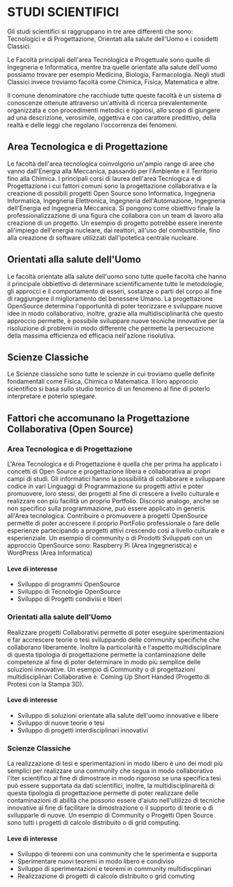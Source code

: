 # STUDI SCIENTIFICI

Gli studi scientifici si raggruppano in tre aree differenti che sono: Tecnologici e di Progettazione, Orientati alla salute dell'Uomo e i cosidetti Classici.

Le Facoltà principali dell'area Tecnologica e Progettuale sono quelle di Ingegneria e Informatica, mentre tra quelle orientate alla salute dell'uomo possiamo trovare per esempio Medicina, Biologia, Farmacologia. Negli studi Classici invece troviamo facoltà come Chimica, Fisica, Matematica e altre.

Il comune denominatore che racchiude tutte queste facoltà è un sistema di conoscenze ottenute attraverso un'attività di ricerca prevalentemente organizzata e con procedimenti metodici e rigorosi, allo scopo di giungere ad una descrizione, verosimile, oggettiva e con carattere predittivo, della realtà e delle leggi che regolano l'occorrenza dei fenomeni.

## Area Tecnologica e di Progettazione
Le facoltà dell'area tecnologica coinvolgono un'ampio range di aree che vanno dall'Energia alla Meccanica, passando per l'Ambiente e il Territorio fino alla Chimica. I principali corsi di laurea dell'area Tecnlogica e di Progettazione i cui fattori comuni sono la progettazione collaborativa e la creazione di possibili progetti Open Source sono Informatica, Ingegneria Informatica, Ingegneria Elettronica, Ingegneria dell'Automazione, Ingegneria dell'Energia ed Ingegneria Meccanica.
Si pongono come obiettivo finale la professionalizzazione di una figura che collabora con un team di lavoro alla creazione di un progetto. Un esempio di progetto potrebbe essere inerente all'impiego dell'energia nucleare, dai reattori, all'uso del combustibile, fino alla creazione di software utilizzati dall'ipotetica centrale nucleare.

## Orientati alla salute dell'Uomo
Le facoltà orientate alla salute dell'uomo sono tutte quelle facoltà che hanno il principale obbiettivo di determinare scientificamente tutte le metodologie, gli approcci e il comportamento di esseri, sostanze o parti del corpo al fine di raggiungere il miglioramento del benessere Umano. La progettazione OpenSource determina l'opportunità di poter teorizzare e sviluppare nuove idee in modo collaborativo, inoltre, grazie alla multidisciplinarità che questo approccio permette, è possibile sviluppare nuove tecniche innovative per la risoluzione di problemi in modo differente che permette la persecuzione della massima efficienza ed efficacia nell'azione risolutiva.

## Scienze Classiche
Le Scienze classiche sono tutte le scienze in cui troviamo quelle definite fondamentali come Fisica, Chimica o Matematica. Il loro approccio scientifico si basa sullo studio teorico di un fenomeno al fine di poterlo interpretare e poterlo spiegare.

## Fattori che accomunano la Progettazione Collaborativa (Open Source)

### Area Tecnologica e di Progettazione
L'Area Tecnologica e di Progettazione è quella che per prima ha applicato i concetti di Open Source e progettazione libera e collaborativa ai propri campi di studi. Gli informatici hanno la possibilità di collaborare e sviluppare codice in vari Linguaggi di Programmazione su progetti attivi e poter promuovere, loro stessi, dei progetti al fine di crescere a livello culturale e realizzare con più facilità un proprio Portfolio. Discorso analogo, anche se non specifico sulla programmazione, può essere applicato in generis all'Area tecnologica. Contribuire o promuovere a progetti OpenSource permette di poter accrescere il proprio PortFolio professionale o fare delle esperienze partecipando a progetti attivi crescendo così a livello culturale e esperienziale. Un esempio di community o di Prodotti Sviluppati con un approccio OpenSource sono: Raspberry Pi (Area Ingegneristica) e WordPress (Area Informatica)

#### Leve di interesse
* Sviluppo di programmi OpenSource
* Sviluppo di Tecnologie OpenSource
* Sviluppo di Progetti condivisi e liberi


### Orientati alla salute dell'Uomo
Realizzare progetti Collaborativi permette di poter eseguire sperimentazioni e far accrescere teorie o tesi sviluppando delle community specifiche che collaborano liberamente. Inoltre la particolarità e l'aspetto multidisciplinare di questa tipologia di progettazione permette la contaminazione delle competenze al fine di poter determinare in modo più semplice delle soluzioni innovative. Un esempio di Community o di progettazioni multidisciplinari Collaborative è: Coming Up Short Handed (Progetto di Protesi con la Stampa 3D).

#### Leve di interesse
* Sviluppo di soluzioni orientate alla salute dell'uomo innovative e libere 
* Sviluppo di nuove teorie o tesi
* Sviluppo di progetti interdisciplinari innovativi

### Scienze Classiche
La realizzazione di tesi e sperimentazioni in modo libero è uno dei modi più semplici per realizzare una community che segua in modo collaborativo l'iter scientifico al fine di dimostrare in modo rigoroso se una specifica tesi può essere supportata da dati scientifici, inoltre, la multidisciplinareità di questa tipologia di progettazione permette di poter realizzare delle contaminazioni di abilità che possono essere d'aiuto nell'utilizzo di tecniche innovative al fine di facilitare la dimostrazione o il supporto di teorie o di svilupparle di nuove. Un esempio di Community o Progetti Open Source sono tutti i progetti di calcolo distribuito o di grid computing.

#### Leve di interesse
* Sviluppo di teoremi con una community che le sperimenta e supporta
* Sperimentare nuovi teoremi in modo libero e condiviso
* Sviluppo di sperimentazioni e teoremi in community multidiscplinari
* Realizzazione di progetti di calcolo distribuito o grid comuting
